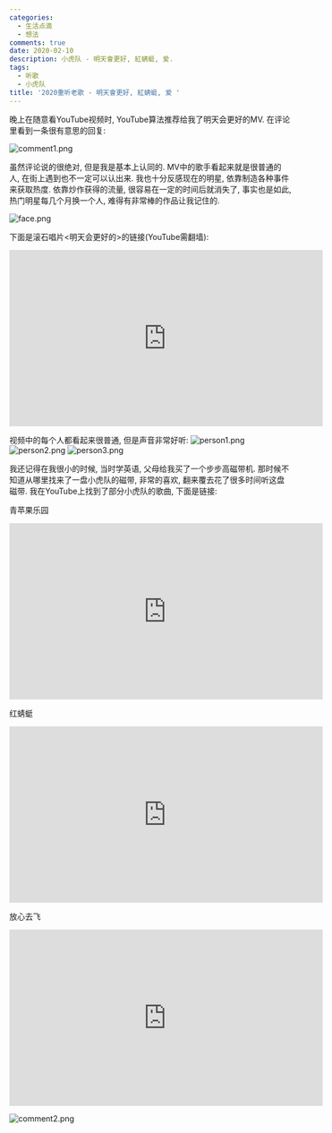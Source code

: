 ```yaml
---
categories:
  - 生活点滴
  - 想法
comments: true
date: 2020-02-10
description: 小虎队 - 明天會更好, 紅蜻蜓, 爱.
tags:
  - 听歌
  - 小虎队
title: '2020重听老歌 - 明天會更好, 紅蜻蜓, 爱 '
---
```



晚上在随意看YouTube视频时, YouTube算法推荐给我了明天会更好的MV. 在评论里看到一条很有意思的回复:

![comment1.png][1]

虽然评论说的很绝对, 但是我是基本上认同的. MV中的歌手看起来就是很普通的人, 在街上遇到也不一定可以认出来. 我也十分反感现在的明星, 依靠制造各种事件来获取热度. 依靠炒作获得的流量, 很容易在一定的时间后就消失了, 事实也是如此, 热门明星每几个月换一个人, 难得有非常棒的作品让我记住的.

<!--more-->

![face.png][2]

下面是滚石唱片<明天会更好的>的链接(YouTube需翻墙):

<iframe width="560" height="315" src="https://www.youtube.com/embed/s6T4DXRKYHM" frameborder="0" allow="accelerometer; autoplay; encrypted-media; gyroscope; picture-in-picture" allowfullscreen></iframe>

视频中的每个人都看起来很普通, 但是声音非常好听:
![person1.png][3]
![person2.png][4]
![person3.png][5]

我还记得在我很小的时候, 当时学英语, 父母给我买了一个步步高磁带机. 那时候不知道从哪里找来了一盘小虎队的磁带, 非常的喜欢, 翻来覆去花了很多时间听这盘磁带. 我在YouTube上找到了部分小虎队的歌曲, 下面是链接:

青苹果乐园

<iframe width="560" height="315" src="https://www.youtube.com/embed/3u8Po2xioZg" frameborder="0" allow="accelerometer; autoplay; encrypted-media; gyroscope; picture-in-picture" allowfullscreen></iframe>

红蜻蜓

<iframe width="560" height="315" src="https://www.youtube.com/embed/_iZdZpdgiIQ" frameborder="0" allow="accelerometer; autoplay; encrypted-media; gyroscope; picture-in-picture" allowfullscreen></iframe>

放心去飞

<iframe width="560" height="315" src="https://www.youtube.com/embed/gSxVHKRTpVw" frameborder="0" allow="accelerometer; autoplay; encrypted-media; gyroscope; picture-in-picture" allowfullscreen></iframe>

![comment2.png][6]

[1]: /assets/images/202002/2203669554.png
[2]: /assets/images/202002/203902007.png
[3]: /assets/images/202002/3762507581.png
[4]: /assets/images/202002/1635818596.png
[5]: /assets/images/202002/1975583402.png
[6]: /assets/images/202002/1546523325.png